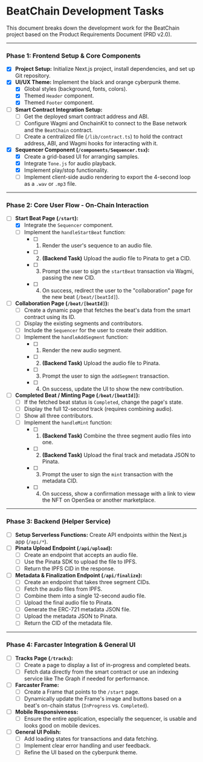 # BeatChain Development Tasks

This document breaks down the development work for the BeatChain project based on the Product Requirements Document (PRD v2.0).

---

### Phase 1: Frontend Setup & Core Components

- [x] **Project Setup:** Initialize Next.js project, install dependencies, and set up Git repository.
- [x] **UI/UX Theme:** Implement the black and orange cyberpunk theme.
    - [x] Global styles (background, fonts, colors).
    - [x] Themed `Header` component.
    - [x] Themed `Footer` component.
- [ ] **Smart Contract Integration Setup:**
    - [ ] Get the deployed smart contract address and ABI.
    - [ ] Configure Wagmi and OnchainKit to connect to the Base network and the `BeatChain` contract.
    - [ ] Create a centralized file (`/lib/contract.ts`) to hold the contract address, ABI, and Wagmi hooks for interacting with it.
- [x] **Sequencer Component (`/components/Sequencer.tsx`):**
    - [x] Create a grid-based UI for arranging samples.
    - [x] Integrate `Tone.js` for audio playback.
    - [x] Implement play/stop functionality.
    - [ ] Implement client-side audio rendering to export the 4-second loop as a `.wav` or `.mp3` file.

---

### Phase 2: Core User Flow - On-Chain Interaction

- [ ] **Start Beat Page (`/start`):**
    - [x] Integrate the `Sequencer` component.
    - [ ] Implement the `handleStartBeat` function:
        - [ ] 1. Render the user's sequence to an audio file.
        - [ ] 2. **(Backend Task)** Upload the audio file to Pinata to get a CID.
        - [ ] 3. Prompt the user to sign the `startBeat` transaction via Wagmi, passing the new CID.
        - [ ] 4. On success, redirect the user to the "collaboration" page for the new beat (`/beat/[beatId]`).
- [ ] **Collaboration Page (`/beat/[beatId]`):**
    - [ ] Create a dynamic page that fetches the beat's data from the smart contract using its ID.
    - [ ] Display the existing segments and contributors.
    - [ ] Include the `Sequencer` for the user to create their addition.
    - [ ] Implement the `handleAddSegment` function:
        - [ ] 1. Render the new audio segment.
        - [ ] 2. **(Backend Task)** Upload the audio file to Pinata.
        - [ ] 3. Prompt the user to sign the `addSegment` transaction.
        - [ ] 4. On success, update the UI to show the new contribution.
- [ ] **Completed Beat / Minting Page (`/beat/[beatId]`):**
    - [ ] If the fetched beat status is `Completed`, change the page's state.
    - [ ] Display the full 12-second track (requires combining audio).
    - [ ] Show all three contributors.
    - [ ] Implement the `handleMint` function:
        - [ ] 1. **(Backend Task)** Combine the three segment audio files into one.
        - [ ] 2. **(Backend Task)** Upload the final track and metadata JSON to Pinata.
        - [ ] 3. Prompt the user to sign the `mint` transaction with the metadata CID.
        - [ ] 4. On success, show a confirmation message with a link to view the NFT on OpenSea or another marketplace.

---

### Phase 3: Backend (Helper Service)

- [ ] **Setup Serverless Functions:** Create API endpoints within the Next.js app (`/api/*`).
- [ ] **Pinata Upload Endpoint (`/api/upload`):**
    - [ ] Create an endpoint that accepts an audio file.
    - [ ] Use the Pinata SDK to upload the file to IPFS.
    - [ ] Return the IPFS CID in the response.
- [ ] **Metadata & Finalization Endpoint (`/api/finalize`):**
    - [ ] Create an endpoint that takes three segment CIDs.
    - [ ] Fetch the audio files from IPFS.
    - [ ] Combine them into a single 12-second audio file.
    - [ ] Upload the final audio file to Pinata.
    - [ ] Generate the ERC-721 metadata JSON file.
    - [ ] Upload the metadata JSON to Pinata.
    - [ ] Return the CID of the metadata file.

---

### Phase 4: Farcaster Integration & General UI

- [ ] **Tracks Page (`/tracks`):**
    - [ ] Create a page to display a list of in-progress and completed beats.
    - [ ] Fetch data directly from the smart contract or use an indexing service like The Graph if needed for performance.
- [ ] **Farcaster Frame:**
    - [ ] Create a Frame that points to the `/start` page.
    - [ ] Dynamically update the Frame's image and buttons based on a beat's on-chain status (`InProgress` vs. `Completed`).
- [ ] **Mobile Responsiveness:**
    - [ ] Ensure the entire application, especially the sequencer, is usable and looks good on mobile devices.
- [ ] **General UI Polish:**
    - [ ] Add loading states for transactions and data fetching.
    - [ ] Implement clear error handling and user feedback.
    - [ ] Refine the UI based on the cyberpunk theme.
